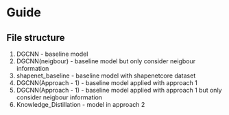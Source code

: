 # Guide

## File structure
1. DGCNN - baseline model
2. DGCNN(neigbour) - baseline model but only consider neigbour information
3. shapenet_baseline - baseline model with shapenetcore dataset
4. DGCNN(Approach - 1) - baseline model applied with approach 1
5. DGCNN(Approach - 1) - baseline model applied with approach 1 but only consider neigbour information
6. Knowledge_Distillation - model in approach 2

